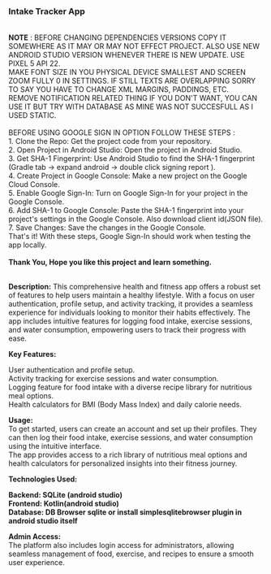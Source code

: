 <h3>Intake Tracker App</h3><br>
<b>NOTE</b> : BEFORE CHANGING DEPENDENCIES VERSIONS COPY IT SOMEWHERE AS IT MAY OR MAY NOT EFFECT PROJECT. ALSO USE NEW ANDROID STUDIO VERSION WHENEVER THERE IS NEW UPDATE. USE PIXEL 5 API 22.<br>
MAKE FONT SIZE IN YOU PHYSICAL DEVICE SMALLEST AND SCREEN ZOOM FULLY 0 IN SETTINGS. IF STILL TEXTS ARE OVERLAPPING SORRY TO SAY YOU HAVE TO CHANGE XML MARGINS, PADDINGS, ETC.<br>
REMOVE NOTIFICATION RELATED THING IF YOU DON'T WANT, YOU CAN USE IT BUT TRY WITH DATABASE AS MINE WAS NOT SUCCESFULL AS I USED STATIC.<br><br>
BEFORE USING GOOGLE SIGN IN OPTION FOLLOW THESE STEPS :<br>
1. Clone the Repo: Get the project code from your repository.<br>
2. Open Project in Android Studio: Open the project in Android Studio.<br>
3. Get SHA-1 Fingerprint: Use Android Studio to find the SHA-1 fingerprint (Gradle tab -> expand android -> double click signing report ).<br>
4. Create Project in Google Console: Make a new project on the Google Cloud Console.<br>
5. Enable Google Sign-In: Turn on Google Sign-In for your project in the Google Console.<br>
6. Add SHA-1 to Google Console: Paste the SHA-1 fingerprint into your project's settings in the Google Console. Also download client id(JSON file).<br>
7. Save Changes: Save the changes in the Google Console.<br>
That's it! With these steps, Google Sign-In should work when testing the app locally.<br><br>
<b>Thank You, Hope you like this project and learn something.</b></h2></br><br>

<b>Description:</b>
This comprehensive health and fitness app offers a robust set of features to help users maintain a healthy lifestyle. With a focus on user authentication, profile setup, and activity tracking,
it provides a seamless experience for individuals looking to monitor their habits effectively. The app includes intuitive features for logging food intake, exercise sessions, and water consumption,
empowering users to track their progress with ease.

<b>Key Features:</b><br>

User authentication and profile setup.<br>
Activity tracking for exercise sessions and water consumption.<br>
Logging feature for food intake with a diverse recipe library for nutritious meal options.<br>
Health calculators for BMI (Body Mass Index) and daily calorie needs.<br>

<b>Usage:</b><br>
To get started, users can create an account and set up their profiles. They can then log their food intake, exercise sessions, and water consumption using the intuitive interface.<br>
The app provides access to a rich library of nutritious meal options and health calculators for personalized insights into their fitness journey.<br>

<b>Technologies Used:<br>

Backend: SQLite (android studio)<br>
Frontend: Kotlin(android studio)<br>
Database: DB Browser sqlite or install simplesqlitebrowser plugin in android studio itself</b><br>

<b>Admin Access:</b><br>
The platform also includes login access for administrators, allowing seamless management of food, exercise, and recipes to ensure a smooth user experience.<br>
